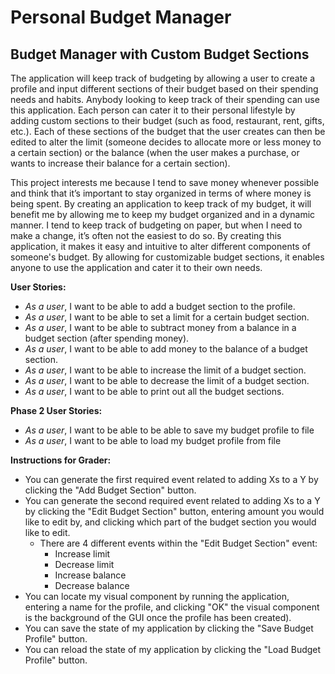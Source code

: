 # Personal Budget Manager

## Budget Manager with Custom Budget Sections

The application will keep track of budgeting by allowing a user to create a profile and input different sections of 
their budget based on their spending needs and habits. Anybody looking to keep track of their spending can 
use this application. Each person can cater it to their personal lifestyle by adding custom sections 
to their budget (such as food, restaurant, rent, gifts, etc.). Each of these sections of the budget that the
user creates can then be edited to alter the limit (someone decides to allocate more or less money to a certain 
section) or the balance (when the user makes a purchase, or wants to increase their balance for a certain section).

This project interests me because I tend to save money whenever possible and think that it’s important to
stay organized in terms of where money is being spent. By creating an application to keep track of my budget, it will
benefit me by allowing me to keep my budget organized and in a dynamic manner. I tend to keep track of budgeting 
on paper, but when I need to make a change, it’s often not the easiest to do so. By creating this 
application, it makes it easy and intuitive to alter different components of someone's budget. 
By allowing for customizable budget sections, it enables anyone to use the application and cater it to their own needs.

**User Stories:**
- *As a user*, I want to be able to add a budget section to the profile.
- *As a user*, I want to be able to set a limit for a certain budget section.
- *As a user*, I want to be able to subtract money from a balance in a budget section (after spending money).
- *As a user*, I want to be able to add money to the balance of a budget section.
- *As a user*, I want to be able to increase the limit of a budget section.
- *As a user*, I want to be able to decrease the limit of a budget section.
- *As a user*, I want to be able to print out all the budget sections.

**Phase 2 User Stories:**
- *As a user*, I want to be able to be able to save my budget profile to file
- *As a user*, I want to be able to load my budget profile from file

**Instructions for Grader:**
- You can generate the first required event related to adding Xs to a Y by clicking the "Add Budget Section" button.
- You can generate the second required event related to adding Xs to a Y by clicking the "Edit Budget Section" button,
  entering amount you would like to edit by, and clicking which part of the budget section you would like to edit.
  - There are 4 different events within the "Edit Budget Section" event:
    - Increase limit
    - Decrease limit
    - Increase balance
    - Decrease balance
- You can locate my visual component by running the application, entering a name for the profile, and clicking "OK"
  the visual component is the background of the GUI once the profile has been created).
- You can save the state of my application by clicking the "Save Budget Profile" button.
- You can reload the state of my application by clicking the "Load Budget Profile" button.